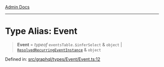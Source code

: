[Admin Docs](/)

***

# Type Alias: Event

> **Event** = *typeof* `eventsTable.$inferSelect` & `object` \| [`ResolvedRecurringEventInstance`](../../../../../drizzle/tables/recurringEventInstances/type-aliases/ResolvedRecurringEventInstance.md) & `object`

Defined in: [src/graphql/types/Event/Event.ts:12](https://github.com/Sourya07/talawa-api/blob/cfbd515d04ffba748b09232a33807f1845dd1878/src/graphql/types/Event/Event.ts#L12)
